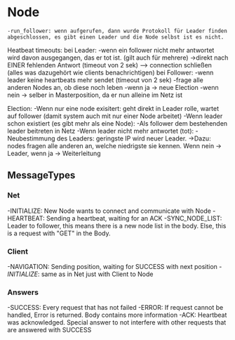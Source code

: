 # Node

    -run_follower: wenn aufgerufen, dann wurde Protokoll für Leader finden abgeschlossen, es gibt einen Leader und die Node selbst ist es nicht.

Heatbeat timeouts:
    bei Leader:
        -wenn ein follower nicht mehr antwortet wird davon ausgegangen, das er tot ist. (gilt auch für mehrere)
        ->direkt nach EINER fehlenden Antwort (timeout von 2 sek)
        --> connection schließen (alles was dazugehört wie clients benachrichtigen)
    bei Follower:
        -wenn leader keine heartbeats mehr sendet (timeout von 2 sek)
        -frage alle anderen Nodes an, ob diese noch leben
            -wenn ja -> neue Election
            -wenn nein -> selber in Masterposition, da er nun alleine im Netz ist

Election:
    -Wenn nur eine node exisitert: geht direkt in Leader rolle, wartet auf follower (damit system auch mit nur einer Node arbeitet)
    -Wenn leader schon existiert (es gibt mehr als eine Node):
        -Als follower dem bestehenden leader beitreten in Netz
    -Wenn leader nicht mehr antwortet (tot):
        -Neubestimmung des Leaders: geringste IP wird neuer Leader.
        ->Dazu: nodes fragen alle anderen an, welche niedrigste sie kennen. Wenn nein -> Leader, wenn ja -> Weiterleitung

## MessageTypes

### Net

-INITIALIZE: New Node wants to connect and communicate with Node
-HEARTBEAT: Sending a heartbeat, waiting for an ACK
-SYNC_NODE_LIST: Leader to follower, this means there is a new node list in the body. Else, this is a request with "GET" in the Body.

### Client

-NAVIGATION: Sending position, waiting for SUCCESS with next position
-_INITIALIZE_: same as in Net just with Client to Node

### Answers

-SUCCESS: Every request that has not failed
-ERROR: If request cannot be handled, Error is returned. Body contains more information
-ACK: Heartbeat was acknowledged. Special answer to not interfere with other requests that are answered with SUCCESS
